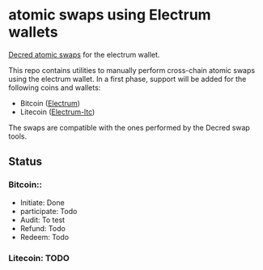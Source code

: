 # atomic swaps using Electrum wallets

[Decred atomic swaps](https://github.com/decred/atomicswap) for the electrum wallet.

This repo contains utilities to manually perform cross-chain atomic swaps
using the electrum wallet.  In a first phase, support will be added  for
the following coins and wallets:

* Bitcoin ([Electrum](https://electrum.org/))
* Litecoin ([Electrum-ltc](https://electrum-ltc.org))

The swaps are compatible with the ones performed by the Decred swap tools.

## Status

### Bitcoin::
- Initiate: Done
- participate: Todo
- Audit: To test
- Refund: Todo
- Redeem: Todo

### Litecoin: TODO


